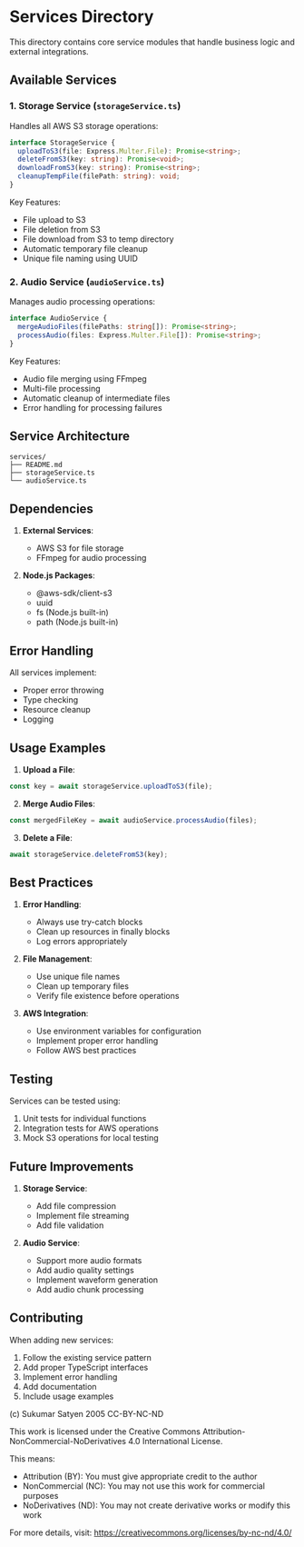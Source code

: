# Services Directory

This directory contains core service modules that handle business logic and external integrations.

## Available Services

### 1. Storage Service (`storageService.ts`)

Handles all AWS S3 storage operations:

```typescript
interface StorageService {
  uploadToS3(file: Express.Multer.File): Promise<string>;
  deleteFromS3(key: string): Promise<void>;
  downloadFromS3(key: string): Promise<string>;
  cleanupTempFile(filePath: string): void;
}
```

Key Features:
- File upload to S3
- File deletion from S3
- File download from S3 to temp directory
- Automatic temporary file cleanup
- Unique file naming using UUID

### 2. Audio Service (`audioService.ts`)

Manages audio processing operations:

```typescript
interface AudioService {
  mergeAudioFiles(filePaths: string[]): Promise<string>;
  processAudio(files: Express.Multer.File[]): Promise<string>;
}
```

Key Features:
- Audio file merging using FFmpeg
- Multi-file processing
- Automatic cleanup of intermediate files
- Error handling for processing failures

## Service Architecture

```
services/
├── README.md
├── storageService.ts
└── audioService.ts
```

## Dependencies

1. **External Services**:
   - AWS S3 for file storage
   - FFmpeg for audio processing

2. **Node.js Packages**:
   - @aws-sdk/client-s3
   - uuid
   - fs (Node.js built-in)
   - path (Node.js built-in)

## Error Handling

All services implement:
- Proper error throwing
- Type checking
- Resource cleanup
- Logging

## Usage Examples

1. **Upload a File**:
```typescript
const key = await storageService.uploadToS3(file);
```

2. **Merge Audio Files**:
```typescript
const mergedFileKey = await audioService.processAudio(files);
```

3. **Delete a File**:
```typescript
await storageService.deleteFromS3(key);
```

## Best Practices

1. **Error Handling**:
   - Always use try-catch blocks
   - Clean up resources in finally blocks
   - Log errors appropriately

2. **File Management**:
   - Use unique file names
   - Clean up temporary files
   - Verify file existence before operations

3. **AWS Integration**:
   - Use environment variables for configuration
   - Implement proper error handling
   - Follow AWS best practices

## Testing

Services can be tested using:
1. Unit tests for individual functions
2. Integration tests for AWS operations
3. Mock S3 operations for local testing

## Future Improvements

1. **Storage Service**:
   - Add file compression
   - Implement file streaming
   - Add file validation

2. **Audio Service**:
   - Support more audio formats
   - Add audio quality settings
   - Implement waveform generation
   - Add audio chunk processing

## Contributing

When adding new services:
1. Follow the existing service pattern
2. Add proper TypeScript interfaces
3. Implement error handling
4. Add documentation
5. Include usage examples

(c) Sukumar Satyen 2005 CC-BY-NC-ND

This work is licensed under the Creative Commons Attribution-NonCommercial-NoDerivatives 4.0 International License.

This means:
- Attribution (BY): You must give appropriate credit to the author
- NonCommercial (NC): You may not use this work for commercial purposes
- NoDerivatives (ND): You may not create derivative works or modify this work

For more details, visit: https://creativecommons.org/licenses/by-nc-nd/4.0/
